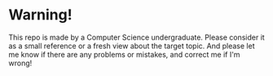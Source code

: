 # Warning!
This repo is made by a Computer Science undergraduate. Please consider it as a small reference or a fresh view about the target topic. And please let me know if there are any problems or mistakes, and correct me if I'm wrong!  